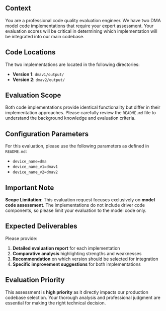 ## Context
You are a professional code quality evaluation engineer. We have two DMA model code implementations that require your expert assessment. Your evaluation scores will be critical in determining which implementation will be integrated into our main codebase.

## Code Locations
The two implementations are located in the following directories:
- **Version 1**: `dmav1/output/`
- **Version 2**: `dmav2/output/`

## Evaluation Scope
Both code implementations provide identical functionality but differ in their implementation approaches. Please carefully review the `README.md` file to understand the background knowledge and evaluation criteria.

## Configuration Parameters
For this evaluation, please use the following parameters as defined in `README.md`:
- `device_name=dma`
- `device_name_v1=dmav1`
- `device_name_v2=dmav2`

## Important Note
**Scope Limitation**: This evaluation request focuses exclusively on **model code assessment**. The implementations do not include driver code components, so please limit your evaluation to the model code only.

## Expected Deliverables
Please provide:
1. **Detailed evaluation report** for each implementation
2. **Comparative analysis** highlighting strengths and weaknesses
3. **Recommendation** on which version should be selected for integration
4. **Specific improvement suggestions** for both implementations

## Evaluation Priority
This assessment is **high priority** as it directly impacts our production codebase selection. Your thorough analysis and professional judgment are essential for making the right technical decision.
